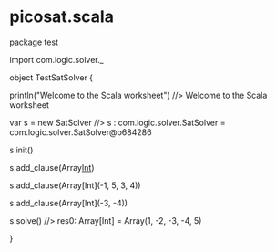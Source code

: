 # picosat.scala

package test

import com.logic.solver._

object TestSatSolver {

  println("Welcome to the Scala worksheet")       //> Welcome to the Scala worksheet
  
  var s = new SatSolver                           //> s  : com.logic.solver.SatSolver = com.logic.solver.SatSolver@b684286
  
  s.init()
  
  s.add_clause(Array[Int](1,-5,4))
  
  s.add_clause(Array[Int](-1, 5, 3, 4))
  
  s.add_clause(Array[Int](-3, -4))
  
  s.solve()                                       //> res0: Array[Int] = Array(1, -2, -3, -4, 5)
  
}
